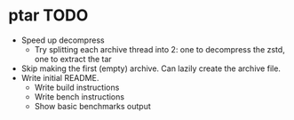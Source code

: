 # ptar TODO

* Speed up decompress
    * Try splitting each archive thread into 2: one to decompress the zstd, one to extract the tar
* Skip making the first (empty) archive. Can lazily create the archive file.
* Write initial README.
    * Write build instructions
    * Write bench instructions
    * Show basic benchmarks output
